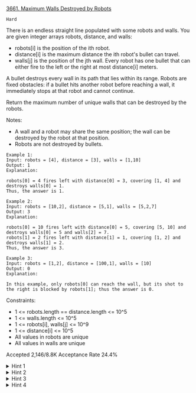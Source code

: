 [3661. Maximum Walls Destroyed by Robots](https://leetcode.com/problems/maximum-walls-destroyed-by-robots/)

`Hard`

There is an endless straight line populated with some robots and walls. You are given integer arrays robots, distance, and walls:
- robots[i] is the position of the ith robot.
- distance[i] is the maximum distance the ith robot's bullet can travel.
- walls[j] is the position of the jth wall.
Every robot has one bullet that can either fire to the left or the right at most distance[i] meters.

A bullet destroys every wall in its path that lies within its range. Robots are fixed obstacles: if a bullet hits another robot before reaching a wall, it immediately stops at that robot and cannot continue.

Return the maximum number of unique walls that can be destroyed by the robots.

Notes:

- A wall and a robot may share the same position; the wall can be destroyed by the robot at that position.
- Robots are not destroyed by bullets.
 
```
Example 1:
Input: robots = [4], distance = [3], walls = [1,10]
Output: 1
Explanation:

robots[0] = 4 fires left with distance[0] = 3, covering [1, 4] and destroys walls[0] = 1.
Thus, the answer is 1.

Example 2:
Input: robots = [10,2], distance = [5,1], walls = [5,2,7]
Output: 3
Explanation:

robots[0] = 10 fires left with distance[0] = 5, covering [5, 10] and destroys walls[0] = 5 and walls[2] = 7.
robots[1] = 2 fires left with distance[1] = 1, covering [1, 2] and destroys walls[1] = 2.
Thus, the answer is 3.

Example 3:
Input: robots = [1,2], distance = [100,1], walls = [10]
Output: 0
Explanation:

In this example, only robots[0] can reach the wall, but its shot to the right is blocked by robots[1]; thus the answer is 0.
```

Constraints:

- 1 <= robots.length == distance.length <= 10^5
- 1 <= walls.length <= 10^5
- 1 <= robots[i], walls[j] <= 10^9
- 1 <= distance[i] <= 10^5
- All values in robots are unique
- All values in walls are unique
 

Accepted
2,146/8.8K
Acceptance Rate
24.4%

<details>
<summary>Hint 1</summary>

Sort both the robots and walls arrays. This will help in efficiently processing positions and performing range queries.

</details>
<details>
<summary>Hint 2</summary>

Each robot can shoot either left or right. However, if a robot fires and another robot is in its path, the bullet stops. You need to use the positions of neighboring robots to limit the shooting range.

</details>
<details>
<summary>Hint 3</summary>

Use binary search (lower_bound and upper_bound) to count how many walls fall within a certain range.

</details>
<details>
<summary>Hint 4</summary>

You can use dynamic programming to keep track of the maximum number of walls destroyed so far, depending on the direction the previous robot shot.

</details>